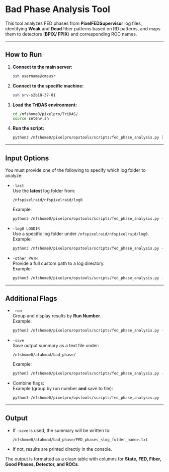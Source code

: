 # Bad Phase Analysis Tool

This tool analyzes FED phases from **PixelFEDSupervisor** log files, identifying **Weak** and **Dead** fiber patterns based on RD patterns, and maps them to detectors (**BPIX/ FPIX**) and corresponding ROC names.

---

## How to Run

1. **Connect to the main server:**
   ```bash
   ssh username@cmsusr
   ```

2. **Connect to the specific machine:**
   ```bash
   ssh srv-s2b18-37-01
   ```

3. **Load the TriDAS environment:**
   ```bash
   cd /nfshome0/pixelpro/TriDAS/
   source setenv.sh
   ```

4. **Run the script:**
   ```bash
   python3 /nfshome0/pixelpro/opstools/scripts/fed_phase_analysis.py [OPTIONS]
   ```

---

## Input Options

You must provide one of the following to specify which log folder to analyze:

- `-last`  
  Use the **latest** log folder from:
  ```
  /nfspixelraid/nfspixelraid/log0
  ```
  Example:
  ```bash
  python3 /nfshome0/pixelpro/opstools/scripts/fed_phase_analysis.py -last
  ```

- `-log0 LOGDIR`  
  Use a specific log folder under `/nfspixelraid/nfspixelraid/log0`.  
  Example:
  ```bash
  python3 /nfshome0/pixelpro/opstools/scripts/fed_phase_analysis.py -log0 Log_27Apr2025_13-45-22_GMT
  ```

- `-other PATH`  
  Provide a full custom path to a log directory.  
  Example:
  ```bash
  python3 /nfshome0/pixelpro/opstools/scripts/fed_phase_analysis.py -other /path/to/custom/logs
  ```

---

## Additional Flags

- `-run`  
  Group and display results by **Run Number**.  
  Example:
  ```bash
  python3 /nfshome0/pixelpro/opstools/scripts/fed_phase_analysis.py -last -run
  ```

- `-save`  
  Save output summary as a text file under:
  ```
  /nfshome0/atahmad/bad_phase/
  ```
  Example:
  ```bash
  python3 /nfshome0/pixelpro/opstools/scripts/fed_phase_analysis.py -last -save
  ```

- Combine flags:  
  Example (group by run number **and** save to file):
  ```bash
  python3 /nfshome0/pixelpro/opstools/scripts/fed_phase_analysis.py -last -run -save
  ```

---

## Output

- If `-save` is used, the summary will be written to:
  ```
  /nfshome0/atahmad/bad_phase/FED_phases_<log_folder_name>.txt
  ```
- If not, results are printed directly in the console.  

The output is formatted as a clean table with columns for **State, FED, Fiber, Good Phases, Detector, and ROCs**.
